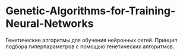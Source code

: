 # Genetic-Algorithms-for-Training-Neural-Networks
Генетические алгоритмы для обучения нейронных сетей. Принцип подбора гиперпараметров с помощью генетических алгоритмов.
